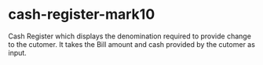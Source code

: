 # cash-register-mark10
 Cash Register which displays the denomination required to provide change to the cutomer. It takes the Bill amount and cash provided by the cutomer as input.
